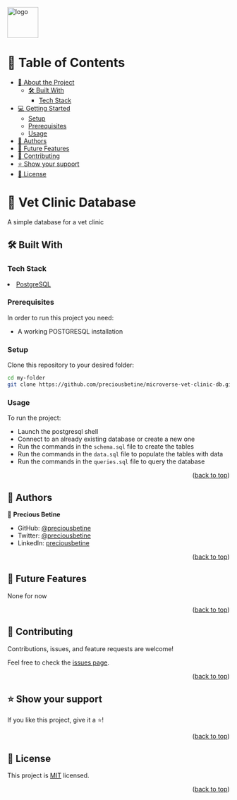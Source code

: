 <a name="readme-top"></a>
<img src="https://camo.githubusercontent.com/8a4ae3fb98faf74ddf78a6677ceaa6e8872f7f340f569b7c5e1aa9bcc4061d95/68747470733a2f2f696d672e736869656c64732e696f2f62616467652f4d6963726f76657273652d626c756576696f6c6574" alt="logo" width="70"  height="auto" />

# 📗 Table of Contents

- [📖 About the Project](#about-project)
  - [🛠 Built With](#built-with)
    - [Tech Stack](#tech-stack)
- [💻 Getting Started](#getting-started)
  - [Setup](#setup)
  - [Prerequisites](#prerequisites)
  - [Usage](#usage)
- [👥 Authors](#authors)
- [🔭 Future Features](#future-features)
- [🤝 Contributing](#contributing)
- [⭐️ Show your support](#support)
- [📝 License](#license)


# 📖 Vet Clinic Database <a name="about-project"></a>

A simple database for a vet clinic

## 🛠 Built With <a name="built-with"></a>

### Tech Stack <a name="tech-stack"></a>

<li><a href="https://www.postgresql.org/">PostgreSQL</a></li>


### Prerequisites

In order to run this project you need:

- A working POSTGRESQL installation

### Setup

Clone this repository to your desired folder:

```sh
cd my-folder
git clone https://github.com/preciousbetine/microverse-vet-clinic-db.git
```

### Usage

To run the project:
- Launch the postgresql shell
- Connect to an already existing database or create a new one
- Run the commands in the `schema.sql` file to create the tables
- Run the commands in the `data.sql` file to populate the tables with data
- Run the commands in the `queries.sql` file to query the database

<p align="right">(<a href="#readme-top">back to top</a>)</p>

## 👥 Authors <a name="authors"></a>


👤 **Precious Betine**

- GitHub: [@preciousbetine](https://github.com/preciousbetine)
- Twitter: [@preciousbetine](https://twitter.com/preciousbetine)
- LinkedIn: [preciousbetine](https://linkedin.com/in/preciousbetine)

<p align="right">(<a href="#readme-top">back to top</a>)</p>


## 🔭 Future Features <a name="future-features"></a>

None for now

<p align="right">(<a href="#readme-top">back to top</a>)</p>


## 🤝 Contributing <a name="contributing"></a>

Contributions, issues, and feature requests are welcome!

Feel free to check the [issues page](../../issues/).

<p align="right">(<a href="#readme-top">back to top</a>)</p>

## ⭐️ Show your support <a name="support"></a>

If you like this project, give it a ⭐️!

<p align="right">(<a href="#readme-top">back to top</a>)</p>

## 📝 License <a name="license"></a>

This project is [MIT](./LICENSE) licensed.

<p align="right">(<a href="#readme-top">back to top</a>)</p>
